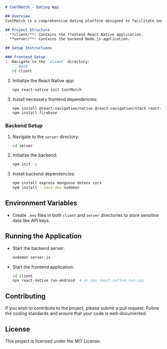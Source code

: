 ```markdown
# CoolMatch - Dating App

## Overview
CoolMatch is a comprehensive dating platform designed to facilitate one-on-one chats, live broadcasts, and content interaction. The app aims to provide a fun, interactive experience focused on female broadcasters while ensuring user safety and engagement.

## Project Structure
- **client/**: Contains the frontend React Native application.
- **server/**: Contains the backend Node.js application.

## Setup Instructions

### Frontend Setup
1. Navigate to the `client` directory:
   ```bash
   cd client
   ```

2. Initialize the React Native app:
   ```bash
   npx react-native init CoolMatch
   ```

3. Install necessary frontend dependencies:
   ```bash
   npm install @react-navigation/native @react-navigation/stack react-redux redux
   npm install firebase
   ```

### Backend Setup
1. Navigate to the `server` directory:
   ```bash
   cd server
   ```

2. Initialize the backend:
   ```bash
   npm init -y
   ```

3. Install backend dependencies:
   ```bash
   npm install express mongoose dotenv cors
   npm install --save-dev nodemon
   ```

## Environment Variables
- Create `.env` files in both `client` and `server` directories to store sensitive data like API keys.

## Running the Application
- Start the backend server:
  ```bash
  nodemon server.js
  ```

- Start the frontend application:
  ```bash
  cd client
  npx react-native run-android  # or npx react-native run-ios
  ```

## Contributing
If you wish to contribute to the project, please submit a pull request. Follow the coding standards and ensure that your code is well-documented.

## License
This project is licensed under the MIT License.
```